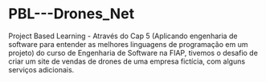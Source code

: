 # PBL---Drones_Net
Project Based Learning - Através do Cap 5 (Aplicando engenharia de software para entender as melhores linguagens de programação em um projeto) do curso de Engenharia de Software na FIAP, tivemos o desafio de criar um site de vendas de drones de uma empresa fictícia, com alguns serviços adicionais.
